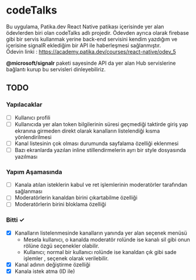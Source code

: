 # codeTalks

Bu uygulama, Patika.dev React Native patikası içerisinde yer alan ödevlerden biri olan codeTalks adlı projedir. Ödevden ayrıca olarak firebase gibi bir servis kullanmak yerine back-end servisini kendim yazdığım ve içerisine signalR eklediğim bir API ile haberleşmesi sağlanmıştır. 
<br />
Ödevin linki : 
https://academy.patika.dev/courses/react-native/odev_5

<b>@microsoft/signalr</b> paketi sayesinde API da yer alan Hub servislerine bağlantı kurup bu servisleri dinleyebiliriz.

## TODO

### Yapılacaklar

- [ ] Kullanıcı profili 
- [ ] Kullanıcıda yer alan token bilgilerinin süresi geçmediği taktirde giriş yap ekranına girmeden direkt olarak kanalların listelendiği kısma yönlendirilmesi
- [ ] Kanal listesinin çok olması durumunda sayfalama özelliği eklenmesi
- [ ] Bazı ekranlarda yazılan inline stillendirmelerin ayrı bir style dosyasında yazılması 

### Yapım Aşamasında
- [ ] Kanala atılan isteklerin kabul ve ret işlemlerinin moderatörler tarafından sağlanması
- [ ] Moderatörlerin kanaldan birini çıkartabilme özelliği
- [ ] Moderatörlerin birini bloklama özelliği

### Bitti ✓

- [X] Kanalların listelenmesinde kanalların yanında yer alan seçenek menüsü
    - Mesela kullanıcı, o kanalda moderatör rolünde ise kanalı sil gibi onun rölüne özgü seçenekler olabilir.
    - Kullanıcı; normal bir kullanıcı rolünde ise kanaldan çık gibi sade işlemler , seçenek olarak verilebilir.
- [X] Kanal adının değiştirme özelliği
- [X] Kanala istek atma (ID ile)
